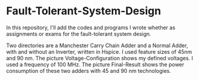 # Fault-Tolerant-System-Design
In this repository, I'll add the codes and programs I wrote whether as assignments or exams for the fault-tolerant system design. 

Two directories are a Manchester Carry Chain Adder and a Normal Adder, with and without an Inverter, written in Hspice. I used feature sizes of 45nm and 90 nm. 
The picture Voltage-Configuration shows my defined voltages. I used a frequency of 100 MHz. The picture Final-Result shows the power consumption of these two adders with 45 and 90 nm technologies.  


